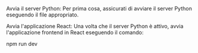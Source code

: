 Avvia il server Python: Per prima cosa, assicurati di avviare il server Python eseguendo il file appropriato.

Avvia l'applicazione React: Una volta che il server Python è attivo, avvia l'applicazione frontend in React eseguendo il comando:

npm run dev